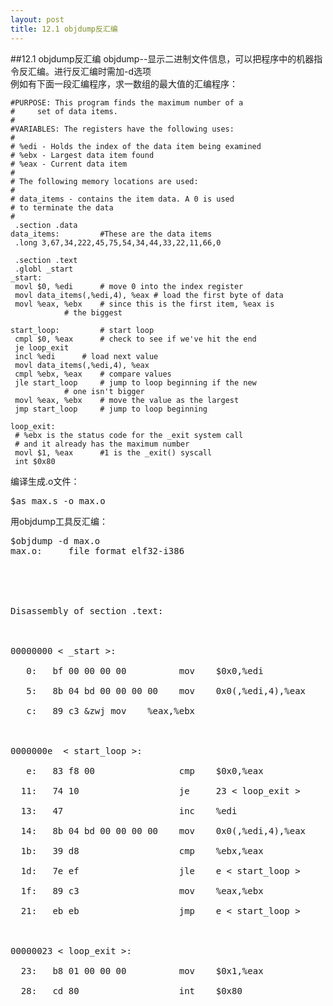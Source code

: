 ```yaml
---
layout: post
title: 12.1 objdump反汇编 
---
```

##12.1 objdump反汇编
objdump--显示二进制文件信息，可以把程序中的机器指令反汇编。进行反汇编时需加-d选项<br>
例如有下面一段汇编程序，求一数组的最大值的汇编程序：

	#PURPOSE: This program finds the maximum number of a
	#	  set of data items.
	#
	#VARIABLES: The registers have the following uses:
	#
	# %edi - Holds the index of the data item being examined
	# %ebx - Largest data item found
	# %eax - Current data item
	#
	# The following memory locations are used:
	#
	# data_items - contains the item data. A 0 is used
	# to terminate the data
	#
	 .section .data
	data_items: 		#These are the data items
	 .long 3,67,34,222,45,75,54,34,44,33,22,11,66,0

	 .section .text
	 .globl _start
	_start:
	 movl $0, %edi  	# move 0 into the index register
	 movl data_items(,%edi,4), %eax # load the first byte of data
	 movl %eax, %ebx 	# since this is the first item, %eax is
				# the biggest

	start_loop: 		# start loop
	 cmpl $0, %eax  	# check to see if we've hit the end
	 je loop_exit
	 incl %edi 		# load next value
	 movl data_items(,%edi,4), %eax
	 cmpl %ebx, %eax 	# compare values
	 jle start_loop 	# jump to loop beginning if the new
				# one isn't bigger
	 movl %eax, %ebx 	# move the value as the largest
	 jmp start_loop 	# jump to loop beginning

	loop_exit:
	 # %ebx is the status code for the _exit system call
	 # and it already has the maximum number
	 movl $1, %eax  	#1 is the _exit() syscall
	 int $0x80
	
编译生成.o文件：

<pre class='terminal bootcamp'>
<span class='codeline'>$as max.s -o max.o</span>
</pre>

用objdump工具反汇编：

<pre class='terminal bootcamp'>
<span class='codeline'>$objdump -d max.o</span>
<span class='bash-output'>max.o:     file format elf32-i386<br>
<br>
<br>
Disassembly of section .text:<br>
<br>
00000000 &lt _start &gt:<br>
   0:	bf 00 00 00 00       	mov    $0x0,%edi<br>
   5:	8b 04 bd 00 00 00 00 	mov    0x0(,%edi,4),%eax<br>
   c:	89 c3 &zwj mov    %eax,%ebx<br>
<br>
0000000e  &lt start_loop &gt:<br>
   e:	83 f8 00             	cmp    $0x0,%eax<br>
  11:	74 10                	je     23 &lt loop_exit &gt<br>
  13:	47                   	inc    %edi<br>
  14:	8b 04 bd 00 00 00 00 	mov    0x0(,%edi,4),%eax<br>
  1b:	39 d8                	cmp    %ebx,%eax<br>
  1d:	7e ef                	jle    e &lt start_loop &gt<br>
  1f:	89 c3                	mov    %eax,%ebx<br>
  21:	eb eb                	jmp    e &lt start_loop &gt<br>
<br>
00000023 &lt loop_exit &gt:<br>
  23:	b8 01 00 00 00       	mov    $0x1,%eax<br>
  28:	cd 80                	int    $0x80</span>
</pre>

